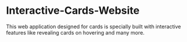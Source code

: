 # Interactive-Cards-Website
This web application designed for cards is specially built with interactive features like revealing cards on hovering and many more.
